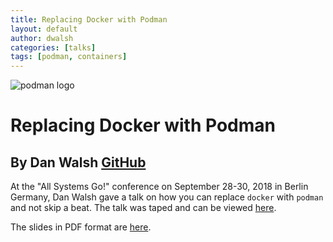 ```yaml
---
title: Replacing Docker with Podman
layout: default
author: dwalsh
categories: [talks]
tags: [podman, containers]
---
```


![podman logo](../static/vectors/raw/podman.svg)

# Replacing Docker with Podman

## By Dan Walsh [GitHub](https://github.com/rhatdan)

At the "All Systems Go!" conference on September 28-30, 2018 in Berlin Germany, Dan Walsh gave a talk on how you can replace `docker` with `podman` and not skip a beat. The talk was taped and can be viewed [here](https://media.ccc.de/v/ASG2018-177-replacing_docker_with_podman#t=3).

The slides in PDF format are [here](https://podman.io/slides/2018_10_01_Replacing_Docker_With_Podman.pdf).
